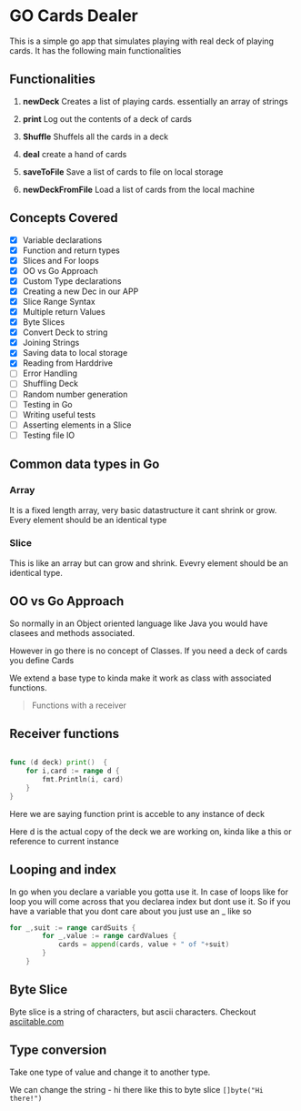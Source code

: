 # GO Cards Dealer

This is a simple go app that simulates playing with real deck of playing cards. It has the following main functionalities

## Functionalities

1. **newDeck** Creates a list of playing cards. essentially an array of strings

2. **print** Log out the contents of a deck of cards

3. **Shuffle** Shuffels all the cards in a deck

4. **deal** create a hand of cards

5. **saveToFile** Save a list of cards to file on local storage

6. **newDeckFromFile** Load a list of cards from the local machine

## Concepts Covered

- [X] Variable declarations
- [X] Function and return types
- [X] Slices and For loops
- [X] OO vs Go Approach
- [X] Custom Type declarations
- [X]  Creating a new Dec in our APP
- [X] Slice Range Syntax
- [X] Multiple return Values
- [X] Byte Slices
- [X] Convert Deck to string
- [X] Joining Strings
- [X] Saving data to local storage
- [X] Reading from Harddrive
- [ ] Error Handling
- [ ] Shuffling Deck
- [ ] Random number generation
- [ ] Testing in Go
- [ ] Writing useful tests
- [ ] Asserting elements in a Slice
- [ ] Testing file IO

## Common data types in Go

### Array

It is a fixed length array, very basic datastructure it cant shrink or grow. Every element should be an identical type

### Slice

This is like an array but can grow and shrink. Evevry element should be an identical type.

## OO vs Go Approach

So normally in an Object oriented language like Java you would have clasees and methods associated. 

However in go there is no concept of Classes. If you need a deck of cards you define Cards

We extend a base type to kinda make it work as class with associated functions.

> Functions with a receiver

## Receiver functions

```go

func (d deck) print()  {
	for i,card := range d {
		fmt.Println(i, card)
	}
}
```

Here we are saying function print is acceble to any instance of deck

Here d is the actual copy of the deck we are working on, kinda like a this or reference to current instance

## Looping and index

In go when you declare a variable you gotta use it. In case of loops like for loop you will come across that you declarea index but dont use it. So if you have a variable that you dont care about you just use an _ like so 

```go
for _,suit := range cardSuits {
		for _,value := range cardValues {
			cards = append(cards, value + " of "+suit)
		}
	}
```

## Byte Slice

Byte slice is a string of characters, but ascii characters. Checkout [asciitable.com](https://www.asciitable.com)

## Type conversion

Take one type of value and change it to another type. 

We can change the string - hi there like this to byte slice 
`[]byte("Hi there!")`

